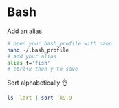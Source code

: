 # Bash

Add an alias

```sh
# open your bash_profile with nano
nano ~/.bash_profile
# add your alias
alias f='fish'
# ctrl+x then y to save
```

Sort alphabetically 👌

```sh
ls -lart | sort -k9,9
```
